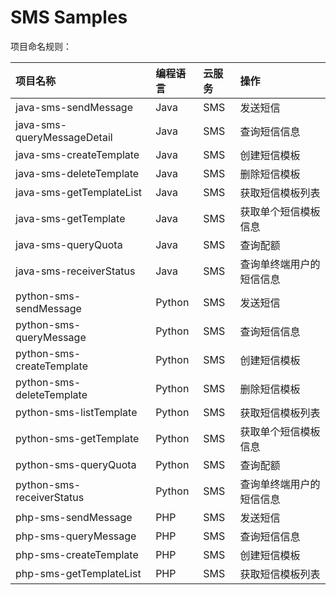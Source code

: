 # SMS Samples

项目命名规则：

| 项目名称 | 编程语言 | 云服务 | 操作 |
| :-- | :-- | :-- | :-- |
| java-sms-sendMessage | Java | SMS | 发送短信 |
| java-sms-queryMessageDetail | Java | SMS | 查询短信信息 |
| java-sms-createTemplate | Java | SMS | 创建短信模板 |
| java-sms-deleteTemplate | Java | SMS | 删除短信模板 |
| java-sms-getTemplateList | Java | SMS | 获取短信模板列表 |
| java-sms-getTemplate | Java | SMS | 获取单个短信模板信息 |
| java-sms-queryQuota | Java | SMS | 查询配额 |
| java-sms-receiverStatus | Java | SMS | 查询单终端用户的短信信息 |
| python-sms-sendMessage | Python | SMS | 发送短信 |
| python-sms-queryMessage | Python | SMS | 查询短信信息 |
| python-sms-createTemplate | Python | SMS | 创建短信模板 |
| python-sms-deleteTemplate | Python | SMS | 删除短信模板 |
| python-sms-listTemplate | Python | SMS | 获取短信模板列表 |
| python-sms-getTemplate | Python | SMS | 获取单个短信模板信息 |
| python-sms-queryQuota | Python | SMS | 查询配额 |
| python-sms-receiverStatus | Python | SMS | 查询单终端用户的短信信息 |
| php-sms-sendMessage | PHP | SMS | 发送短信 |
| php-sms-queryMessage | PHP | SMS | 查询短信信息 |
| php-sms-createTemplate | PHP | SMS | 创建短信模板 |
| php-sms-getTemplateList | PHP | SMS | 获取短信模板列表 |